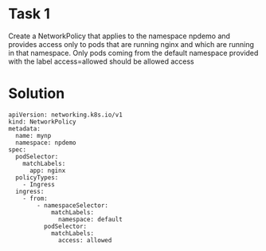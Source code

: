 # Task 1
Create a NetworkPolicy that applies to the namespace npdemo and provides access only to pods that are running nginx and which are running in that namespace. Only pods coming from the default namespace provided with the label access=allowed should be allowed access
# Solution
```
apiVersion: networking.k8s.io/v1
kind: NetworkPolicy
metadata:
  name: mynp
  namespace: npdemo
spec:
  podSelector:
    matchLabels:
      app: nginx
  policyTypes:
    - Ingress
  ingress:
    - from:
        - namespaceSelector:
            matchLabels:
              namespace: default
          podSelector:
            matchLabels:
              access: allowed
```

